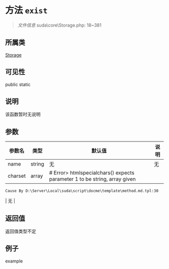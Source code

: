 # 方法 `exist`



> *文件信息* suda\core\Storage.php: 18~381

## 所属类 

[Storage](../Storage.md)

## 可见性

 public static

## 说明

该函数暂时无说明


## 参数


| 参数名 | 类型 | 默认值 | 说明 |
|--------|-----|-------|-------|
| name |  string | 无 | 无 |
| charset |  array | # Error> htmlspecialchars() expects parameter 1 to be string, array given
	Cause By D:\Server\Local\suda\script\docme\template\method.md.tpl:30
 | 无 |



## 返回值

返回值类型不定


## 例子

example